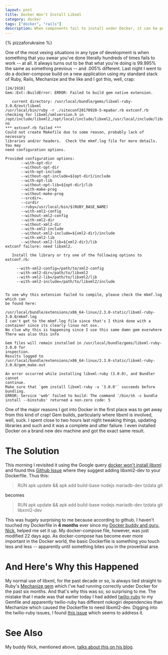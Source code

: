```yaml
---
layout: post
title: Docker Won't Install Libxml
category: docker
tags: ["docker", "rails"]
description: When components fail to install under Docker, it can be perplexing.  The solution is to check the dependencies in Dockerfile and add required libraries.
---
```

{% pizzaforukraine  %}

One of the most vexing situations in any type of development is when something that you swear you've done literally hundreds of times fails to work -- at all.  It always turns out to be that what you're doing is 99.995% the same as something previous -- and .005% different.  Last night I went to do a docker-compose build on a new application using my standard stack of Ruby, Rails, Mechanize and the like and I got this, well, crap:

    [24/1918]
    Gem::Ext::BuildError: ERROR: Failed to build gem native extension.

       current directory: /usr/local/bundle/gems/libxml-ruby-3.0.0/ext/libxml
    /usr/local/bin/ruby -r ./siteconf20170920-5-mpa6ar.rb extconf.rb
    checking for libxml/xmlversion.h in
    /opt/include/libxml2,/opt/local/include/libxml2,/usr/local/include/libxml2,/usr/include/libxml2...
    no
    *** extconf.rb failed ***
    Could not create Makefile due to some reason, probably lack of necessary
    libraries and/or headers.  Check the mkmf.log file for more details.  You may
    need configuration options.

    Provided configuration options:
           --with-opt-dir
           --without-opt-dir
           --with-opt-include
           --without-opt-include=${opt-dir}/include
           --with-opt-lib
           --without-opt-lib=${opt-dir}/lib
           --with-make-prog
           --without-make-prog
           --srcdir=.
           --curdir
           --ruby=/usr/local/bin/$(RUBY_BASE_NAME)
           --with-xml2-config
           --without-xml2-config
           --with-xml2-dir
           --without-xml2-dir
           --with-xml2-include
           --without-xml2-include=${xml2-dir}/include
           --with-xml2-lib
           --without-xml2-lib=${xml2-dir}/lib
    extconf failure: need libxml2.

       Install the library or try one of the following options to extconf.rb:

         --with-xml2-config=/path/to/xml2-config
         --with-xml2-dir=/path/to/libxml2
         --with-xml2-lib=/path/to/libxml2/lib
         --with-xml2-include=/path/to/libxml2/include


    To see why this extension failed to compile, please check the mkmf.log which can
    be found here:

    /usr/local/bundle/extensions/x86_64-linux/2.3.0-static/libxml-ruby-3.0.0/mkmf.log
    I can't get to the mkmf.log file since that's I think done with a container since its clearly linux not osx.
    No clue why this is happening since I use this same damn gem everwhere
    There was also this info

    Gem files will remain installed in /usr/local/bundle/gems/libxml-ruby-3.0.0 for
    inspection.
    Results logged to
    /usr/local/bundle/extensions/x86_64-linux/2.3.0-static/libxml-ruby-3.0.0/gem_make.out

    An error occurred while installing libxml-ruby (3.0.0), and Bundler cannot
    continue.
    Make sure that `gem install libxml-ruby -v '3.0.0'` succeeds before bundling.
    ERROR: Service 'web' failed to build: The command '/bin/sh -c bundle install --binstubs' returned a non-zero code: 5

One of the major reasons I got into Docker in the first place was to get away from this kind of crap!  Gem builds, particularly where libxml is involved, well, suck.  I spent close to two hours last night tweaking things, updating libraries and such and it was a complete and utter failure.  I even installed Docker on a brand new dev machine and got the exact same result.  

# The Solution

This morning I revisited it using the Google query [docker won't install libxml](https://www.google.com/search?q=docker+won%27t+install+libxml&ie=utf-8&oe=utf-8) and found this [Github Issue](https://github.com/docker-library/php/issues/315) where they suggest adding libxml2-dev to your Dockerfile.  Thus this:

> RUN apk update && apk add build-base nodejs mariadb-dev tzdata git

becomes

> RUN apk update && apk add build-base nodejs mariadb-dev tzdata git libxml2-dev

This was hugely surprising to me because according to github, I haven't touched my Dockerfile in **4 months** ever since my [Docker buddy and guru, Nick](https://diveintodocker.com/), helped me set it up.  My docker-compose file, however, was just modified 22 days ago. As docker-compose has become ever more important in the Docker world, the basic Dockerfile is something you touch less and less -- apparently until something bites you in the proverbial arse.

# And Here's Why this Happened

My normal use of libxml, for the past decade or so, is always tied straight to Ruby's [Mechanize gem](https://github.com/sparklemotion/mechanize) which I've had running correctly under Docker for the past six months.  And that's why this was so, so surprising to me.  The mistake that I made was that earlier today I had added [twilio-ruby](https://github.com/twilio/twilio-ruby) to my Gemfile and apparently twilio-ruby has different nokogiri dependencies than Mechanize which caused the Dockerfile to need libxml2-dev.  Digging into the twilio-ruby issues, I found [this issue](https://github.com/twilio/twilio-ruby/issues/315) which seems to address it.

# See Also

My buddy Nick, mentioned above, [talks about this on his blog](https://nickjanetakis.com/blog/docker-tip-9-installing-popular-packages-on-alpine).
